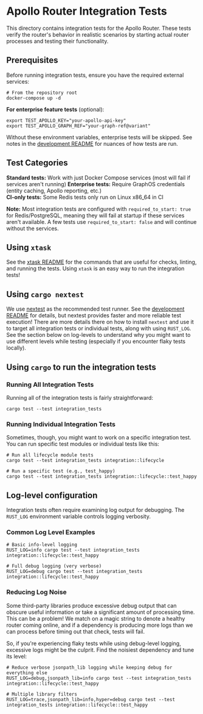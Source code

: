 # Apollo Router Integration Tests

This directory contains integration tests for the Apollo Router. These tests verify the router's behavior in realistic
scenarios by starting actual router processes and testing their functionality.

## Prerequisites

Before running integration tests, ensure you have the required external services:

```shell
# From the repository root
docker-compose up -d
```

**For enterprise feature tests** (optional):

```shell
export TEST_APOLLO_KEY="your-apollo-api-key"  
export TEST_APOLLO_GRAPH_REF="your-graph-ref@variant"
```

Without these environment variables, enterprise tests will be skipped. See notes in
the [development README](../../DEVELOPMENT.md#testing) for nuances of how tests are run.

## Test Categories

**Standard tests:** Work with just Docker Compose services (most will fail if services aren't running)
**Enterprise tests:** Require GraphOS credentials (entity caching, Apollo reporting, etc.)  
**CI-only tests:** Some Redis tests only run on Linux x86_64 in CI

**Note:** Most integration tests are configured with `required_to_start: true` for Redis/PostgreSQL, meaning they will
fail at startup if these services aren't available. A few tests use `required_to_start: false` and will continue without
the services.

## Using `xtask`

See the [xtask README](../../xtask/README.md) for the commands that are useful for checks, linting, and running the
tests. Using `xtask` is an easy way to run the integration tests!

## Using `cargo nextest`

We use [nextest](https://nexte.st/) as the recommended test runner. See
the [development README](../../DEVELOPMENT.md#testing) for details, but nextest provides faster and more reliable test
execution! There are more details there on how to install `nextest` and use it to target all integration tests or
individual tests, along with using `RUST_LOG`. See the section below on log-levels to understand why you might want to
use different levels while testing (especially if you encounter flaky tests locally).

## Using `cargo` to run the integration tests

### Running All Integration Tests

Running all of the integration tests is fairly straightforward:

```shell
cargo test --test integration_tests
```

### Running Individual Integration Tests

Sometimes, though, you might want to work on a specific integration test. You can run specific test modules or
individual tests like this:

```shell
# Run all lifecycle module tests
cargo test --test integration_tests integration::lifecycle

# Run a specific test (e.g., test_happy)
cargo test --test integration_tests integration::lifecycle::test_happy
```

## Log-level configuration

Integration tests often require examining log output for debugging. The `RUST_LOG` environment variable controls logging
verbosity.

### Common Log Level Examples

```shell
# Basic info-level logging
RUST_LOG=info cargo test --test integration_tests integration::lifecycle::test_happy

# Full debug logging (very verbose)
RUST_LOG=debug cargo test --test integration_tests integration::lifecycle::test_happy
```

### Reducing Log Noise

Some third-party libraries produce excessive debug output that can obscure useful information or take a significant
amount of processing time. This can be a problem! We match on a magic string to denote a healthy router coming online,
and if a dependency is producing more logs than we can process before timing out that check, tests will fail.

So, if you're experiencing flaky tests while using debug-level logging, excessive logs might be the culprit. Find the
noisiest dependency and tune its level:

```shell
# Reduce verbose jsonpath_lib logging while keeping debug for everything else
RUST_LOG=debug,jsonpath_lib=info cargo test --test integration_tests integration::lifecycle::test_happy

# Multiple library filters
RUST_LOG=trace,jsonpath_lib=info,hyper=debug cargo test --test integration_tests integration::lifecycle::test_happy
```
